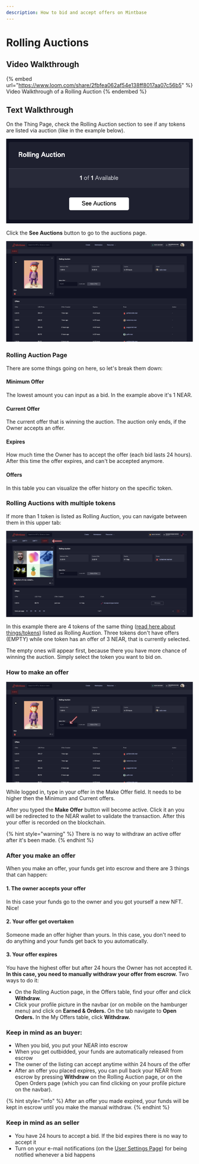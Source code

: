 ```yaml
---
description: How to bid and accept offers on Mintbase
---
```


# Rolling Auctions

## Video Walkthrough

{% embed url="https://www.loom.com/share/2fbfea062af54e138ff8017aa07c56b5" %}
Video Walkthrough of a Rolling Auction
{% endembed %}

## Text Walkthrough

On the Thing Page, check the Rolling Auction section to see if any tokens are listed via auction (like in the example below).

![Rolling Auction section on the Thing Page](<../.gitbook/assets/Screenshot 2022-06-15 at 16.45.47.png>)

Click the **See Auctions** button to go to the auctions page.

![Rolling Auction page](<../.gitbook/assets/Screenshot 2022-06-15 at 16.47.59.png>)

### Rolling Auction Page

There are some things going on here, so let's break them down:

#### **Minimum Offer**

The lowest amount you can input as a bid. In the example above it's 1 NEAR.

#### **Current Offer**

The current offer that is winning the auction. The auction only ends, if the Owner accepts an offer.

#### **Expires**

How much time the Owner has to accept the offer (each bid lasts 24 hours). After this time the offer expires, and can't be accepted anymore.

#### **Offers**

In this table you can visualize the offer history on the specific token.



### Rolling Auctions with multiple tokens

If more than 1 token is listed as Rolling Auction, you can navigate between them in this upper tab:

![Rolling Auction page with multiple tokens](<../.gitbook/assets/auction-tokens-tab (1).png>)

In this example there are 4 tokens of the same thing ([read here about things/tokens](thing-page.md)) listed as Rolling Auction. Three tokens don't have offers (EMPTY) while one token has an offer of 3 NEAR, that is currently selected.

The empty ones will appear first, because there you have more chance of winning the auction. Simply select the token you want to bid on.



### How to make an offer

![Rolling Auction Page highlighting where to make an offer](../.gitbook/assets/auctions-make-offer.png)

While logged in, type in your offer in the Make Offer field. It needs to be higher then the Minimum and Current offers.

After you typed the **Make Offer** button will become active. Click it an you will be redirected to the NEAR wallet to validate the transaction. After this your offer is recorded on the blockchain.

{% hint style="warning" %}
There is no way to withdraw an active offer after it's been made.
{% endhint %}



### After you make an offer

When you make an offer, your funds get into escrow and there are 3 things that can happen:

#### **1. The owner accepts your offer**

In this case your funds go to the owner and you got yourself a new NFT. Nice!

#### **2. Your offer get overtaken**

Someone made an offer higher than yours. In this case, you don't need to do anything and your funds get back to you automatically.

#### **3. Your offer expires**

You have the highest offer but after 24 hours the Owner has not accepted it. **In this case, you need to manually withdraw your offer from escrow.** Two ways to do it:

* On the Rolling Auction page, in the Offers table, find your offer and click **Withdraw.**
* Click your profile picture in the navbar (or on mobile on the hamburger menu) and click on **Earned & Orders.** On the tab navigate to **Open Orders.** In the My Offers table, click **Withdraw.**



### Keep in mind as an buyer:

* When you bid, you put your NEAR into escrow
* When you get outbidded, your funds are automatically released from escrow
* The owner of the listing can accept anytime within 24 hours of the offer
* After an offer you placed expires, you can pull back your NEAR from escrow by pressing **Withdraw** on the Rolling Auction page, or on the Open Orders page (which you can find clicking on your profile picture on the navbar).

{% hint style="info" %}
After an offer you made expired, your funds will be kept in escrow until you make the manual withdraw.
{% endhint %}



### Keep in mind as an seller

* You have 24 hours to accept a bid. If the bid expires there is no way to accept it
* Turn on your e-mail notifications (on the [User Settings Page](../creating/sign-in/user-settings.md)) for being notified whenever a bid happens

